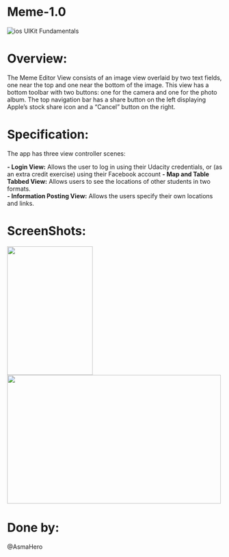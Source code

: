 # Meme-1.0
![ios](https://user-images.githubusercontent.com/48783969/59655094-cc02ab80-91a1-11e9-885c-94199339fc21.png)
UIKit Fundamentals

# Overview:
The Meme Editor View consists of an image view overlaid by two text fields, one near the top and one near the bottom of the image. This view has a bottom toolbar with two buttons: one for the camera and one for the photo album. The top navigation bar has a share button on the left displaying Apple’s stock share icon and a “Cancel” button on the right.

# Specification:
The app has three view controller scenes:

**- Login View:** Allows the user to log in using their Udacity credentials, or (as an extra credit exercise) using their Facebook account
**-  Map and Table Tabbed View:** Allows users to see the locations of other students in two formats.  
**- Information Posting View:** Allows the users specify their own locations and links.

# ScreenShots:

<img src="https://lh6.googleusercontent.com/svtwH9EvH-QUYmkPrxIv-pLYZ-yezDW66BFqHR0DNT-QzO10oUnvDjssloCcqXG88uNSz72MPbNZc7N1k0VXJ411kW3wY3r8o3Iom_e3A4oSQj8Bceb8Mrplv_E4TJ617bdQDw" width="200" height="300"> <img src="https://lh5.googleusercontent.com/oG8HykbbzvbHZucdW3ZgSYG2g2XlkgUgZhRSPSn1kYZxl4_zTvW8qQGXVQnxEYVTZAGADs9Eyjh896mVhtJPbc_8JM-glwyGJEgecftGLWGlqXeBEycK4bWxIs5zc5cCif60VQ" width="500" height="300"> 


# Done by:
@AsmaHero
